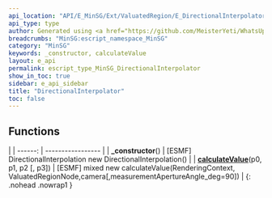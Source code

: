 ```yaml
---
api_location: "API/E_MinSG/Ext/ValuatedRegion/E_DirectionalInterpolator.cpp:25:34"
api_type: type
author: Generated using <a href="https://github.com/MeisterYeti/WhatsUpDoc">WhatsUpDoc</a>
breadcrumbs: "MinSG:escript_namespace_MinSG"
category: "MinSG"
keywords: _constructor, calculateValue
layout: e_api
permalink: escript_type_MinSG_DirectionalInterpolator
show_in_toc: true
sidebar: e_api_sidebar
title: "DirectionalInterpolator"
toc: false
---
```


## Functions

|
| ------: | ----------------- |
| **_constructor**() | [ESMF] DirectionalInterpolation new DirectionalInterpolation() |
| **[calculateValue](classMinSG_1_1DirectionalInterpolator#classMinSG_1_1DirectionalInterpolator_1aa1711dcf9edfeeebba6665bbd3c74606)**(p0, p1, p2 [, p3]) | [ESMF] mixed new calculateValue(RenderingContext, ValuatedRegionNode,camera[,measurementApertureAngle_deg=90]) |
{: .nohead .nowrap1 }
